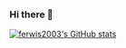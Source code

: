 ### Hi there 👋


[![ferwis2003's GitHub stats](https://github-readme-stats.vercel.app/api?username=ferwis2003)](https://github.com/ferwis2003/github-readme-stats)

<!--
**ferwis2003/ferwis2003** is a ✨ _special_ ✨ repository because its `README.md` (this file) appears on your GitHub profile.

Here are some ideas to get you started:

- 🔭 I’m currently working on ...
- 🌱 I’m currently learning ...
- 👯 I’m looking to collaborate on ...
- 🤔 I’m looking for help with ...
- 💬 Ask me about ...
- 📫 How to reach me: ...
- 😄 Pronouns: ...
- ⚡ Fun fact: ...
-->
